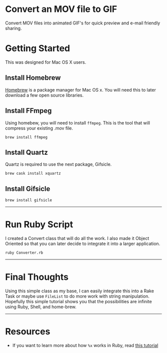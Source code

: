 # Convert an MOV file to GIF

Convert MOV files into animated GIF's for quick preview and e-mail friendly sharing. 


# Getting Started

This was designed for Mac OS X users.  

## Install Homebrew

[Homebrew](http://www.chrisjmendez.com/2016/01/10/installing-homebrew-on-mac-os-x/) is a package manager for Mac OS x. You will need this to later download a few open source libraries. 

## Install FFmpeg

Using homebew, you will need to install ```ffmpeg```.  This is the tool that will compress your existing .mov file.

```language-powerbash
brew install ffmpeg
```

## Install Quartz

Quartz is required to use the next package, Gifsicle.
```language-powerbash
brew cask install xquartz
```

## Install Gifsicle
```language-powerbash
brew install gifsicle
```


---


# Run Ruby Script

I created a Convert class that will do all the work. I also made it Object Oriented so that you can later decide to integrate it into a larger application. 
```language-powerbash
ruby Converter.rb
```


---

# Final Thoughts

Using this simple class as my base, I can easily integrate this into a Rake Task or maybe use ```FileList``` to do more work with string manipulation. Hopefully this simple tutorial shows you that the possibilities are infinite using Ruby, Shell, and home-brew.


---


# Resources

- If you want to learn more about how ```%x``` works in Ruby, read [this tutorial](https://simpleror.wordpress.com/2009/03/15/q-q-w-w-x-r-s/)